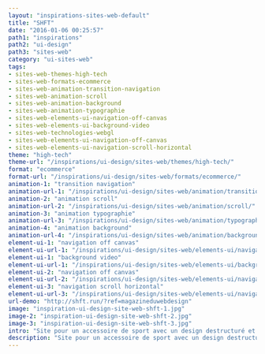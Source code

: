 ```yaml
---
layout: "inspirations-sites-web-default"
title: "SHFT"
date: "2016-01-06 00:25:57"
path1: "inspirations"
path2: "ui-design"
path3: "sites-web"
category: "ui-sites-web"
tags:
- sites-web-themes-high-tech
- sites-web-formats-ecommerce
- sites-web-animation-transition-navigation
- sites-web-animation-scroll
- sites-web-animation-background
- sites-web-animation-typographie
- sites-web-elements-ui-navigation-off-canvas
- sites-web-elements-ui-background-video
- sites-web-technologies-webgl
- sites-web-elements-ui-navigation-off-canvas
- sites-web-elements-ui-navigation-scroll-horizontal
theme: "high-tech"
theme-url: "/inspirations/ui-design/sites-web/themes/high-tech/"
format: "ecommerce"
format-url: "/inspirations/ui-design/sites-web/formats/ecommerce/"
animation-1: "transition navigation"
animation-url-1: "/inspirations/ui-design/sites-web/animation/transition-navigation/"
animation-2: "animation scroll"
animation-url-2: "/inspirations/ui-design/sites-web/animation/scroll/"
animation-3: "animation typographie"
animation-url-3: "/inspirations/ui-design/sites-web/animation/typographie/"
animation-4: "animation background"
animation-url-4: "/inspirations/ui-design/sites-web/animation/background/"
element-ui-1: "navigation off canvas"
element-ui-url-1: "/inspirations/ui-design/sites-web/elements-ui/navigation-off-canvas/"
element-ui-1: "background video"
element-ui-url-1: "/inspirations/ui-design/sites-web/elements-ui/background-video/"
element-ui-2: "navigation off canvas"
element-ui-url-2: "/inspirations/ui-design/sites-web/elements-ui/navigation-off-canvas/"
element-ui-3: "navigation scroll horizontal"
element-ui-url-3: "/inspirations/ui-design/sites-web/elements-ui/navigation-scroll-horizontal/"
url-demo: "http://shft.run/?ref=magazineduwebdesign"
image: "inspiration-ui-design-site-web-shft-1.jpg"
image-2: "inspiration-ui-design-site-web-shft-2.jpg"
image-3: "inspiration-ui-design-site-web-shft-3.jpg"
intro: "Site pour un accessoire de sport avec un design destructuré et une navigation off canvas originale."
description: "Site pour un accessoire de sport avec un design destructuré et une navigation off canvas originale."
---
```

